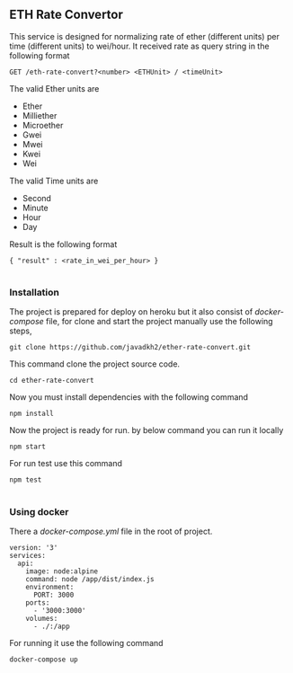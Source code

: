 ## ETH Rate Convertor

This service is designed for normalizing rate of ether (different units) per time (different units) to wei/hour.
It received rate as query string in the following format
```
GET /eth-rate-convert?<number> <ETHUnit> / <timeUnit>
```
The valid Ether units are
* Ether
* Milliether
* Microether
* Gwei
* Mwei
* Kwei
* Wei

The valid Time units are
* Second
* Minute
* Hour
* Day

Result is the following format
```
{ "result" : <rate_in_wei_per_hour> }
```

#
### Installation
The project is prepared for deploy on heroku but it also consist of *docker-compose* file, for clone and start the project manually use the following steps,
```
git clone https://github.com/javadkh2/ether-rate-convert.git
```
This command clone the project source code.
```
cd ether-rate-convert
```
Now you must install dependencies with the following command
```
npm install
```
Now the project is ready for run. by below command you can run it locally
```
npm start
```
For run test use this command
```
npm test
```

#
### Using docker
There a *docker-compose.yml* file in the root of project.
```
version: '3'
services:
  api:
    image: node:alpine
    command: node /app/dist/index.js
    environment:
      PORT: 3000
    ports:
      - '3000:3000'
    volumes:
      - ./:/app  
```

For running it use the following command
```
docker-compose up
```
